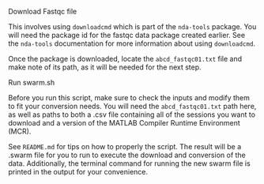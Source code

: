 Download Fastqc file

This involves using `downloadcmd` which is part of the `nda-tools` package. You will need the package id for the fastqc data package created earlier. See the `nda-tools` documentation for more information about using `downloadcmd`.

Once the package is downloaded, locate the `abcd_fastqc01.txt` file and make note of its path, as it will be needed for the next step.


Run swarm.sh

Before you run this script, make sure to check the inputs and modify them to fit your conversion needs. You will need the `abcd_fastqc01.txt` path here, as well as paths to both a .csv file containing all of the sessions you want to download and a version of the MATLAB Compiler Runtime Environment (MCR). 

See `README.md` for tips on how to properly the script. The result will be a .swarm file for you to run to execute the download and conversion of the data. Additionally, the terminal command for running the new swarm file is printed in the output for your convenience.
